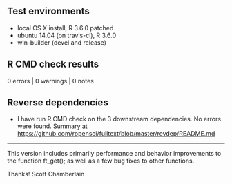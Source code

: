 ## Test environments

* local OS X install, R 3.6.0 patched
* ubuntu 14.04 (on travis-ci), R 3.6.0
* win-builder (devel and release)

## R CMD check results

0 errors | 0 warnings | 0 notes

## Reverse dependencies

* I have run R CMD check on the 3 downstream dependencies. No errors were found. Summary at <https://github.com/ropensci/fulltext/blob/master/revdep/README.md>

--------

This version includes primarily performance and behavior improvements to the function ft_get(); as well as a few bug fixes to other functions. 

Thanks! 
Scott Chamberlain
